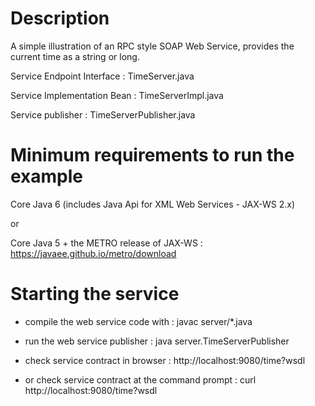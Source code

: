 # Description

A simple illustration of an RPC style SOAP Web Service, provides the current time as a string or long.

Service Endpoint Interface : TimeServer.java

Service Implementation Bean : TimeServerImpl.java

Service publisher : TimeServerPublisher.java

# Minimum requirements to run the example

Core Java 6 (includes Java Api for XML Web Services - JAX-WS 2.x)

or

Core Java 5 + the METRO release of JAX-WS : https://javaee.github.io/metro/download

# Starting the service

 - compile the web service code with : javac server/*.java
 
 - run the web service publisher : java server.TimeServerPublisher
 
 - check service contract in browser : http://localhost:9080/time?wsdl
 
 - or check service contract at the command prompt : curl http://localhost:9080/time?wsdl


